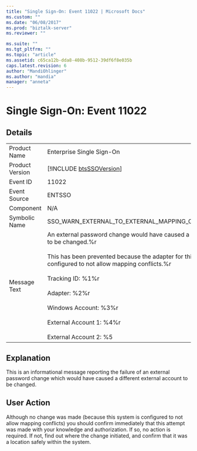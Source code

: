 ```yaml
---
title: "Single Sign-On: Event 11022 | Microsoft Docs"
ms.custom: ""
ms.date: "06/08/2017"
ms.prod: "biztalk-server"
ms.reviewer: ""

ms.suite: ""
ms.tgt_pltfrm: ""
ms.topic: "article"
ms.assetid: c65ca12b-dda8-408b-9512-39df6f8e035b
caps.latest.revision: 6
author: "MandiOhlinger"
ms.author: "mandia"
manager: "anneta"
---
```

# Single Sign-On: Event 11022
## Details  
  
|                 |                                                                                                                                                                                                                                                                                                                                                                                                |
|-----------------|------------------------------------------------------------------------------------------------------------------------------------------------------------------------------------------------------------------------------------------------------------------------------------------------------------------------------------------------------------------------------------------------|
|  Product Name   |                                                                                                                                                                                   Enterprise Single Sign-On                                                                                                                                                                                    |
| Product Version |                                                                                                                                                                  [!INCLUDE [btsSSOVersion](../includes/btsssoversion-md.md)]                                                                                                                                                                   |
|    Event ID     |                                                                                                                                                                                             11022                                                                                                                                                                                              |
|  Event Source   |                                                                                                                                                                                             ENTSSO                                                                                                                                                                                             |
|    Component    |                                                                                                                                                                                              N/A                                                                                                                                                                                               |
|  Symbolic Name  |                                                                                                                                                                   SSO_WARN_EXTERNAL_TO_EXTERNAL_MAPPING_CONFLICT_NOT_ALLOWED                                                                                                                                                                   |
|  Message Text   | An external password change would have caused a different external account to be changed.%r<br /><br /> This has been prevented because the adapter for this external system is configured to not allow mapping conflicts.%r<br /><br /> Tracking ID: %1%r<br /><br /> Adapter: %2%r<br /><br /> Windows Account: %3%r<br /><br /> External Account 1: %4%r<br /><br /> External Account 2: %5 |
  
## Explanation  
 This is an informational message reporting the failure of an external password change which would have caused a different external account to be changed.  
  
## User Action  
 Although no change was made (because this system is configured to not allow mapping conflicts) you should confirm immediately that this attempt was made with your knowledge and authorization. If so, no action is required. If not, find out where the change initiated, and confirm that it was a location safely within the system.